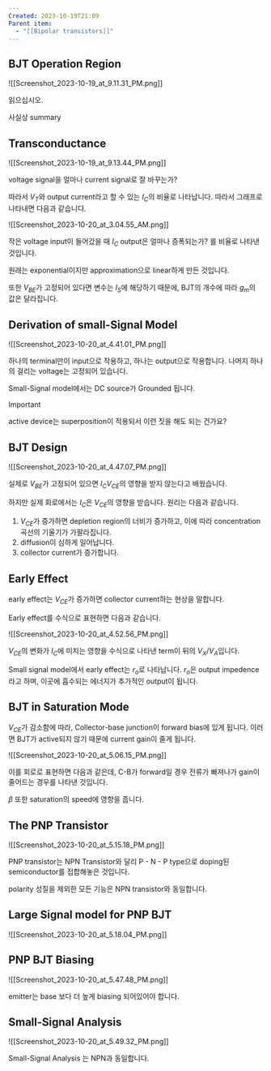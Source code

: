 ```yaml
---
Created: 2023-10-19T21:09
Parent item:
  - "[[Bipolar transistors]]"
---
```

## BJT Operation Region

![[Screenshot_2023-10-19_at_9.11.31_PM.png]]

읽으십시오.

사실상 summary

## Transconductance

![[Screenshot_2023-10-19_at_9.13.44_PM.png]]

voltage signal을 얼마나 current signal로 잘 바꾸는가?

따라서 $V_{T}$﻿와 output current라고 할 수 있는 $I_C$﻿의 비율로 나타납니다. 따라서 그래프로 나타내면 다음과 같습니다.

![[Screenshot_2023-10-20_at_3.04.55_AM.png]]

작은 voltage input이 들어갔을 때 $I_C$﻿ output은 얼마나 증폭되는가? 를 비율로 나타낸 것입니다.

원래는 exponential이지만 approximation으로 linear하게 만든 것입니다.

또한 $V_{BE}$﻿가 고정되어 있다면 변수는 $I_S$﻿에 해당하기 때문에, BJT의 개수에 따라 $g_m$﻿의 값은 달라집니다.

## Derivation of small-Signal Model

![[Screenshot_2023-10-20_at_4.41.01_PM.png]]

하나의 terminal만이 input으로 작용하고, 하나는 output으로 작용합니다. 나머지 하나의 걸리는 voltage는 고정되어 있습니다.

Small-Signal model에서는 DC source가 Grounded 됩니다.

> [!important]  
> active device는 superposition이 적용되서 이런 짓을 해도 되는 건가요?  

## BJT Design

![[Screenshot_2023-10-20_at_4.47.07_PM.png]]

실제로 $V_{BE}$﻿가 고정되어 있으면 $I_C$﻿$V_{CE}$﻿의 영향을 받지 않는다고 배웠습니다.

하지만 실제 회로에서는 $I_C$﻿은 $V_{CE}$﻿의 영향을 받습니다. 원리는 다음과 같습니다.

1. $V_{CE}$﻿가 증가하면 depletion region의 너비가 증가하고, 이에 따라 concentration 곡선의 기울기가 가팔라집니다.
2. diffusion이 심하게 일어납니다.
3. collector current가 증가합니다.

## Early Effect

early effect는 $V_{CE}$﻿가 증가하면 collector current하는 현상을 말합니다.

Early effect를 수식으로 표현하면 다음과 같습니다.

![[Screenshot_2023-10-20_at_4.52.56_PM.png]]

$V_{CE}$﻿의 변화가 $I_C$﻿에 미치는 영향을 수식으로 나타낸 term이 뒤의 $V_X/V_A$﻿입니다.

Small signal model에서 early effect는 $r_o$﻿로 나타납니다. $r_o$﻿은 output impedence라고 하며, 이곳에 흡수되는 에너지가 추가적인 output이 됩니다.

## BJT in Saturation Mode

$V_{CE}$﻿가 감소함에 따라, Collector-base junction이 forward bias에 있게 됩니다. 이러면 BJT가 active되지 않기 때문에 current gain이 줄게 됩니다.

![[Screenshot_2023-10-20_at_5.06.15_PM.png]]

이를 회로로 표현하면 다음과 같은데, C-B가 forward일 경우 전류가 빠져나가 gain이 줄어드는 경우를 나타낸 것입니다.

$\beta$﻿ 또한 saturation의 speed에 영향을 줍니다.

## The PNP Transistor

![[Screenshot_2023-10-20_at_5.15.18_PM.png]]

PNP transistor는 NPN Transistor와 달리 P - N - P type으로 doping된 semiconductor를 접합해놓은 것입니다.

polarity 성질을 제외한 모든 기능은 NPN transistor와 동일합니다.

## Large Signal model for PNP BJT

![[Screenshot_2023-10-20_at_5.18.04_PM.png]]

## PNP BJT Biasing

![[Screenshot_2023-10-20_at_5.47.48_PM.png]]

emitter는 base 보다 더 높게 biasing 되어있어야 합니다.

## Small-Signal Analysis

![[Screenshot_2023-10-20_at_5.49.32_PM.png]]

Small-Signal Analysis 는 NPN과 동일합니다.